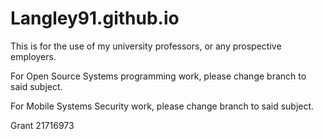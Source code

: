 # Langley91.github.io
This is for the use of my university professors, or any prospective employers.

For Open Source Systems programming work, please change branch to said subject.

For Mobile Systems Security work, please change branch to said subject.

Grant
21716973
